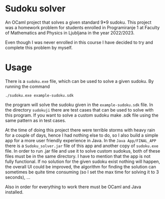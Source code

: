 # Sudoku solver

An OCaml project that solves a given standard 9*9 sudoku. This project was a homework problem for students enrolled in Programiranje 1 at Faculty of Mathematics and Physics in Ljubljana in the year 2022/2023.

Even though I was never enrolled in this course I have decided to try and complete this problem by myself.

# Usage

There is a `sudoku.exe` file, which can be used to solve a given sudoku. By running the command

    ./sudoku.exe example-sudoku.sdk

the program will solve the sudoku given in the `example-sudoku.sdk` file. In the directory `sudokuji` there are test cases that can be used to solve with this program. If you want to solve a custom sudoku make .sdk file using the same pattern as in test cases.

At the time of doing this project there were terrible storms with heavy rain for a couple of days, hence I had nothing else to do, so I also build a simple app for a more user friendly experience in Java. In the `Java App/FINAL_APP` there is a `Sudoku_solver.jar` file of this app and another copy of `sudoku.exe` file. In order to run .jar file and use it to solve custom sudokus, both of these files must be in the same directory.
I have to mention that the app is not fully functional. If no solution for the given sudoku exist nothing will happen, the overall UI could be improved, the algorithm for finding the solution can sometimes be quite time consuming (so I set the max time for solving it to 3 seconds), ...

Also in order for everything to work there must be OCaml and Java installed.
